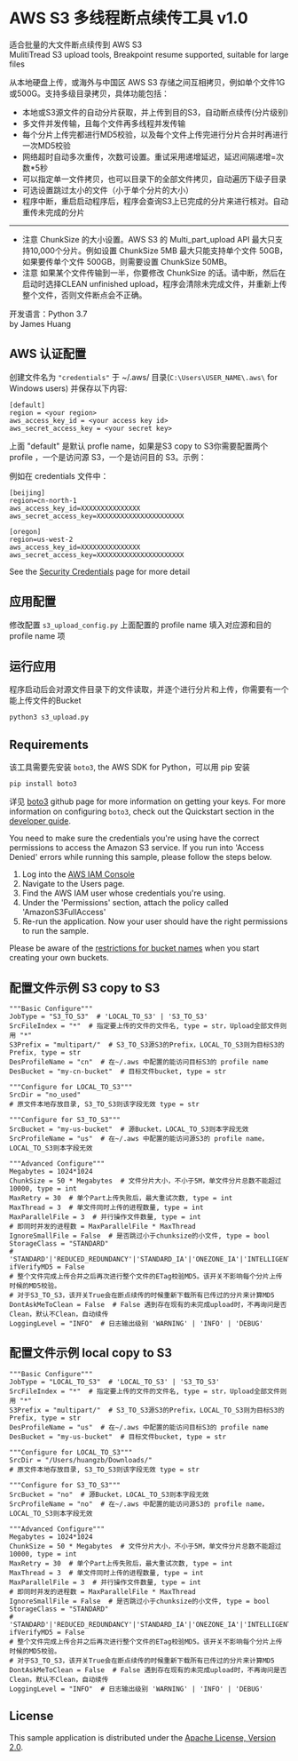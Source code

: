 # AWS S3 多线程断点续传工具 v1.0  
适合批量的大文件断点续传到 AWS S3  
MulitiTread S3 upload tools, Breakpoint resume supported, suitable for large files  

从本地硬盘上传，或海外与中国区 AWS S3 存储之间互相拷贝，例如单个文件1G或500G。支持多级目录拷贝，具体功能包括：  
* 本地或S3源文件的自动分片获取，并上传到目的S3，自动断点续传(分片级别)
* 多文件并发传输，且每个文件再多线程并发传输
* 每个分片上传完都进行MD5校验，以及每个文件上传完进行分片合并时再进行一次MD5校验
* 网络超时自动多次重传，次数可设置。重试采用递增延迟，延迟间隔递增=次数*5秒
* 可以指定单一文件拷贝，也可以目录下的全部文件拷贝，自动遍历下级子目录
* 可选设置跳过太小的文件（小于单个分片的大小）
* 程序中断，重启启动程序后，程序会查询S3上已完成的分片来进行核对。自动重传未完成的分片
--------  
* 注意 ChunkSize 的大小设置。AWS S3 的 Multi_part_upload API 最大只支持10,000个分片。例如设置 ChunkSize 5MB 最大只能支持单个文件 50GB，如果要传单个文件 500GB，则需要设置 ChunkSize 50MB。
* 注意 如果某个文件传输到一半，你要修改 ChunkSize 的话。请中断，然后在启动时选择CLEAN unfinished upload，程序会清除未完成文件，并重新上传整个文件，否则文件断点会不正确。  

开发语言：Python 3.7   
by James Huang  

## AWS 认证配置
 
创建文件名为 `"credentials"` 于 ~/.aws/ 目录(`C:\Users\USER_NAME\.aws\` for Windows users) 并保存以下内容:

    [default]
    region = <your region>
    aws_access_key_id = <your access key id>
    aws_secret_access_key = <your secret key>

上面 "default" 是默认 profle name，如果是S3 copy to S3你需要配置两个 profile ，一个是访问源 S3，一个是访问目的 S3。示例：

例如在 credentials 文件中：

    [beijing]
    region=cn-north-1
    aws_access_key_id=XXXXXXXXXXXXXXX
    aws_secret_access_key=XXXXXXXXXXXXXXXXXXXXXX

    [oregon]
    region=us-west-2
    aws_access_key_id=XXXXXXXXXXXXXXX
    aws_secret_access_key=XXXXXXXXXXXXXXXXXXXXXX

See the [Security Credentials](http://aws.amazon.com/security-credentials) page for more detail

## 应用配置

修改配置 `s3_upload_config.py`
上面配置的 profile name 填入对应源和目的 profile name 项

## 运行应用

程序启动后会对源文件目录下的文件读取，并逐个进行分片和上传，你需要有一个能上传文件的Bucket

    python3 s3_upload.py

## Requirements

该工具需要先安装 `boto3`, the AWS SDK for Python，可以用 pip 安装

    pip install boto3

详见 [boto3](https://github.com/boto/boto3) github page
for more information on getting your keys. For more information on configuring `boto3`,
check out the Quickstart section in the [developer guide](https://boto3.readthedocs.org/en/latest/guide/quickstart.html).

You need to make sure the credentials you're using have the correct permissions to access the Amazon S3
service. If you run into 'Access Denied' errors while running this sample, please follow the steps below.

1. Log into the [AWS IAM Console](https://console.aws.amazon.com/iam/home)
2. Navigate to the Users page.
3. Find the AWS IAM user whose credentials you're using.
4. Under the 'Permissions' section, attach the policy called 'AmazonS3FullAccess'
5. Re-run the application. Now your user should have the right permissions to run the sample.

Please be aware of the [restrictions for bucket names](http://docs.aws.amazon.com/AmazonS3/latest/dev/BucketRestrictions.html) when you start creating your own buckets.

## 配置文件示例 S3 copy to S3
```
"""Basic Configure"""
JobType = "S3_TO_S3"  # 'LOCAL_TO_S3' | 'S3_TO_S3'
SrcFileIndex = "*"  # 指定要上传的文件的文件名, type = str，Upload全部文件则用 "*"
S3Prefix = "multipart/"  # S3_TO_S3源S3的Prefix，LOCAL_TO_S3则为目标S3的Prefix, type = str
DesProfileName = "cn"  # 在~/.aws 中配置的能访问目标S3的 profile name
DesBucket = "my-cn-bucket"  # 目标文件bucket, type = str

"""Configure for LOCAL_TO_S3"""
SrcDir = "no_used"
# 原文件本地存放目录, S3_TO_S3则该字段无效 type = str

"""Configure for S3_TO_S3"""
SrcBucket = "my-us-bucket"  # 源Bucket，LOCAL_TO_S3则本字段无效
SrcProfileName = "us"  # 在~/.aws 中配置的能访问源S3的 profile name，LOCAL_TO_S3则本字段无效

"""Advanced Configure"""
Megabytes = 1024*1024
ChunkSize = 50 * Megabytes  # 文件分片大小，不小于5M，单文件分片总数不能超过10000, type = int
MaxRetry = 30  # 单个Part上传失败后，最大重试次数, type = int
MaxThread = 3  # 单文件同时上传的进程数量, type = int
MaxParallelFile = 3  # 并行操作文件数量, type = int
# 即同时并发的进程数 = MaxParallelFile * MaxThread
IgnoreSmallFile = False  # 是否跳过小于chunksize的小文件, type = bool
StorageClass = "STANDARD"
# 'STANDARD'|'REDUCED_REDUNDANCY'|'STANDARD_IA'|'ONEZONE_IA'|'INTELLIGENT_TIERING'|'GLACIER'|'DEEP_ARCHIVE'
ifVerifyMD5 = False
# 整个文件完成上传合并之后再次进行整个文件的ETag校验MD5。该开关不影响每个分片上传时候的MD5校验。
# 对于S3_TO_S3，该开关True会在断点续传的时候重新下载所有已传过的分片来计算MD5
DontAskMeToClean = False  # False 遇到存在现有的未完成upload时，不再询问是否Clean，默认不Clean，自动续传
LoggingLevel = "INFO"  # 日志输出级别 'WARNING' | 'INFO' | 'DEBUG'
```
## 配置文件示例 local copy to S3
```
"""Basic Configure"""
JobType = "LOCAL_TO_S3"  # 'LOCAL_TO_S3' | 'S3_TO_S3'
SrcFileIndex = "*"  # 指定要上传的文件的文件名, type = str，Upload全部文件则用 "*"
S3Prefix = "multipart/"  # S3_TO_S3源S3的Prefix，LOCAL_TO_S3则为目标S3的Prefix, type = str
DesProfileName = "us"  # 在~/.aws 中配置的能访问目标S3的 profile name
DesBucket = "my-us-bucket"  # 目标文件bucket, type = str

"""Configure for LOCAL_TO_S3"""
SrcDir = "/Users/huangzb/Downloads/"
# 原文件本地存放目录, S3_TO_S3则该字段无效 type = str

"""Configure for S3_TO_S3"""
SrcBucket = "no"  # 源Bucket，LOCAL_TO_S3则本字段无效
SrcProfileName = "no"  # 在~/.aws 中配置的能访问源S3的 profile name，LOCAL_TO_S3则本字段无效

"""Advanced Configure"""
Megabytes = 1024*1024
ChunkSize = 50 * Megabytes  # 文件分片大小，不小于5M，单文件分片总数不能超过10000, type = int
MaxRetry = 30  # 单个Part上传失败后，最大重试次数, type = int
MaxThread = 3  # 单文件同时上传的进程数量, type = int
MaxParallelFile = 3  # 并行操作文件数量, type = int
# 即同时并发的进程数 = MaxParallelFile * MaxThread
IgnoreSmallFile = False  # 是否跳过小于chunksize的小文件, type = bool
StorageClass = "STANDARD"
# 'STANDARD'|'REDUCED_REDUNDANCY'|'STANDARD_IA'|'ONEZONE_IA'|'INTELLIGENT_TIERING'|'GLACIER'|'DEEP_ARCHIVE'
ifVerifyMD5 = False
# 整个文件完成上传合并之后再次进行整个文件的ETag校验MD5。该开关不影响每个分片上传时候的MD5校验。
# 对于S3_TO_S3，该开关True会在断点续传的时候重新下载所有已传过的分片来计算MD5
DontAskMeToClean = False  # False 遇到存在现有的未完成upload时，不再询问是否Clean，默认不Clean，自动续传
LoggingLevel = "INFO"  # 日志输出级别 'WARNING' | 'INFO' | 'DEBUG'
```

## License

This sample application is distributed under the
[Apache License, Version 2.0](http://www.apache.org/licenses/LICENSE-2.0).
